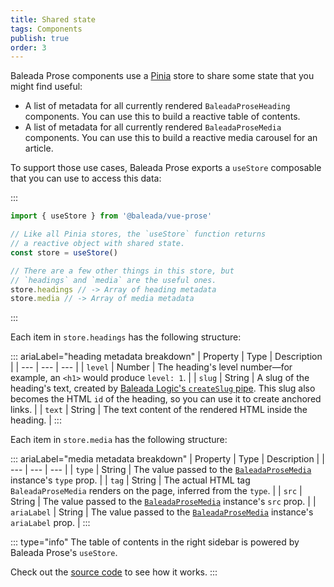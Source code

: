```yaml
---
title: Shared state
tags: Components
publish: true
order: 3
---
```


Baleada Prose components use a [Pinia](https://pinia.esm.dev/) store to share some state that you might find useful:
- A list of metadata for all currently rendered `BaleadaProseHeading` components. You can use this to build a reactive table of contents.
- A list of metadata for all currently rendered `BaleadaProseMedia` components. You can use this to build a reactive media carousel for an article.

To support those use cases, Baleada Prose exports a `useStore` composable that you can use to access this data:

:::
```js
import { useStore } from '@baleada/vue-prose'

// Like all Pinia stores, the `useStore` function returns
// a reactive object with shared state.
const store = useStore()

// There are a few other things in this store, but
// `headings` and `media` are the useful ones.
store.headings // -> Array of heading metadata
store.media // -> Array of media metadata
```
:::

Each item in `store.headings` has the following structure:

::: ariaLabel="heading metadata breakdown"
| Property | Type | Description |
| --- | --- | --- |
| `level` | Number | The heading's level number—for example, an `<h1>` would produce `level: 1`. |
| `slug` | String | A slug of the heading's text, created by [Baleada Logic's `createSlug` pipe](/docs/logic/pipes/createSlug). This slug also becomes the HTML `id` of the heading, so you can use it to create anchored links. |
| `text` | String | The text content of the rendered HTML inside the heading. |
:::

Each item in `store.media` has the following structure:

::: ariaLabel="media metadata breakdown"
| Property | Type | Description |
| --- | --- | --- |
| `type` | String | The value passed to the [`BaleadaProseMedia`](/docs/prose/components/media) instance's `type` prop. |
| `tag` | String | The actual HTML tag `BaleadaProseMedia` renders on the page, inferred from the `type`. |
| `src` | String | The value passed to the [`BaleadaProseMedia`](/docs/prose/components/media) instance's `src` prop. |
| `ariaLabel` | String | The value passed to the [`BaleadaProseMedia`](/docs/prose/components/media) instance's `ariaLabel` prop. |
:::

::: type="info"
The table of contents in the right sidebar is powered by Baleada Prose's `useStore`.

Check out the [source code](https://github.com/baleada/docs/blob/main/src/components/LayoutTableOfContents.vue) to see how it works.
:::
